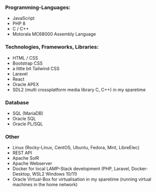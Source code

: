 ### Programming-Languages:

- JavaScript
- PHP 8
- C / C++
- Motorala MC68000 Assembly Language
  
### Technologies, Frameworks, Libraries:

- HTML / CSS
- Bootstrap CSS
- a little bit Tailwind CSS
- Laravel
- React
- Oracle APEX
- SDL2 (multi crossplatform media library C, C++) in my sparetime
  
### Database

- SQL (MariaDB)
- Oracle SQL
- Oracle PL/SQL

### Other

- Linux (Rocky-Linux, CentOS, Ubuntu, Fedora, Mint, LibreElec)
- REST API
- Apache SolR
- Apache Webserver
- Docker for local LAMP-Stack development (PHP, Laravel, Docker-Desktop, WSL2 Windows 10/11)
- Oracle Virtual-Box for virtualisation in my sparetime (running virtual machines in the home network)

